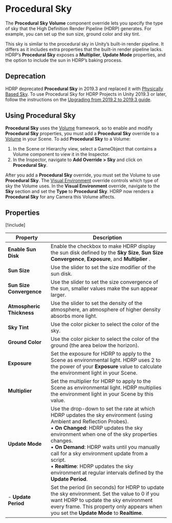 # Procedural Sky

The **Procedural Sky Volume** component override lets you specify the type of sky that the High Definition Render Pipeline (HDRP) generates. For example, you can set up the sun size, ground color and sky tint.  

This sky is similar to the procedural sky in Unity’s built-in render pipeline. It differs as it includes extra properties that the built-in render pipeline lacks. HDRP’s **Procedural Sky** exposes a **Multiplier**, **Update Mode** properties, and the option to include the sun in HDRP’s baking process.

## Deprecation

HDRP deprecated **Procedural Sky** in 2019.3 and replaced it with [Physically Based Sky](Override-Physically-Based-Sky.md). To use Procedural Sky for HDRP Projects in Unity 2019.3 or later, follow the instructions on the [Upgrading from 2019.2 to 2019.3 guide](Upgrading-From-2019.2-to-2019.3.html#ProceduralSky).

## Using Procedural Sky

**Procedural Sky** uses the [Volume](Volumes.html) framework, so to enable and modify **Procedural Sky** properties, you must add a **Procedural Sky** override to a [Volume](Volumes.html) in your Scene. To add **Procedural Sky** to a Volume:

1. In the Scene or Hierarchy view, select a GameObject that contains a Volume component to view it in the Inspector.
2. In the Inspector, navigate to **Add Override > Sky** and click on **Procedural Sky**.

After you add a **Procedural Sky** override, you must set the Volume to use **Procedural  Sky**. The [Visual Environment](Override-Visual-Environment.html) override controls which type of sky the Volume uses. In the **Visual Environment** override, navigate to the **Sky** section and set the **Type** to **Procedural Sky**. HDRP now renders a **Procedural Sky** for any Camera this Volume affects.

## Properties

[!include[](snippets/Volume-Override-Enable-Properties.md)]

| Property                  | Description                                                  |
| ------------------------- | ------------------------------------------------------------ |
| **Enable Sun Disk**       | Enable the checkbox to make HDRP display the sun disk defined by the **Sky Size**, **Sun Size Convergence**, **Exposure**, and **Multiplier** . |
| **Sun Size**              | Use the slider to set the size modifier of the sun disk.     |
| **Sun Size Convergence**  | Use the slider to set the size convergence of the sun, smaller values make the sun appear larger. |
| **Atmospheric Thickness** | Use the slider to set the density of the atmosphere, an atmosphere of higher density absorbs more light. |
| **Sky Tint**              | Use the color picker to select the color of the sky.         |
| **Ground Color**          | Use the color picker to select the color of the ground (the area below the horizon). |
| **Exposure**              | Set the exposure for HDRP to apply to the Scene as environmental light. HDRP uses 2 to the power of your **Exposure** value to calculate the environment light in your Scene. |
| **Multiplier**            | Set the multiplier for HDRP to apply to the Scene as environmental light. HDRP multiplies the environment light in your Scene by this value. |
| **Update Mode**           | Use the drop-down to set the rate at which HDRP updates the sky environment (using Ambient and Reflection Probes).<br />&#8226; **On Changed**: HDRP updates the sky environment when one of the sky properties changes.<br />&#8226; **On Demand**: HDRP waits until you manually call for a sky environment update from a script.<br />&#8226; **Realtime**: HDRP updates the sky environment at regular intervals defined by the **Update Period**. |
| - **Update Period**       | Set the period (in seconds) for HDRP to update the sky environment. Set the value to 0 if you want HDRP to update the sky environment every frame. This property only appears when you set the **Update Mode** to **Realtime**. |